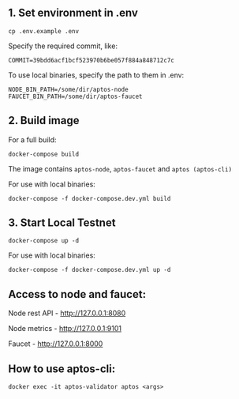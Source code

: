 ## 1. Set environment in .env
```
cp .env.example .env
```
Specify the required commit, like:
```
COMMIT=39bdd6acf1bcf523970b6be057f884a848712c7c
```
To use local binaries, specify the path to them in .env:
```
NODE_BIN_PATH=/some/dir/aptos-node
FAUCET_BIN_PATH=/some/dir/aptos-faucet
``` 
## 2. Build image
For a full build:
```
docker-compose build
```
The image contains `aptos-node`, `aptos-faucet` and `aptos (aptos-cli)`

For use with local binaries:
```
docker-compose -f docker-compose.dev.yml build
```
## 3. Start Local Testnet
```
docker-compose up -d
```
For use with local binaries:
```
docker-compose -f docker-compose.dev.yml up -d
```
## Access to node and faucet:
Node rest API - http://127.0.0.1:8080

Node metrics - http://127.0.0.1:9101

Faucet - http://127.0.0.1:8000

## How to use aptos-cli:
```
docker exec -it aptos-validator aptos <args>
```